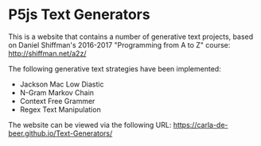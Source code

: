 # P5js Text Generators #

This is a website that contains a number of generative text projects, based on Daniel Shiffman's 2016-2017 "Programming from A to Z" course: http://shiffman.net/a2z/

The following generative text strategies have been implemented:
* Jackson Mac Low Diastic
* N-Gram Markov Chain
* Context Free Grammer
* Regex Text Manipulation


The website can be viewed via the following URL: https://carla-de-beer.github.io/Text-Generators/

